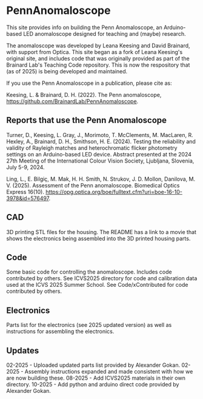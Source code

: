 # PennAnomaloscope

This site provides info on building the Penn Anomaloscope, an Arduino-based LED anomaloscope designed for teaching and (maybe) research.

The anomaloscope was developed by Leana Keesing and David Brainard, with support from Optica.  This site began as a fork of Leana Keesing's original site, and includes code that was originally provided as part of the Brainard Lab's Teaching Code repository. This is now the respository that (as of 2025) is being developed and maintained.

If you use the Penn Anomaloscope in a publication, please cite as:

Keesing, L. & Brainard, D. H. (2022). The Penn anomaloscope, https://github.com/BrainardLab/PennAnomaloscope. 

## Reports that use the Penn Anomaloscope

Turner, D., Keesing, L. Gray, J., Morimoto, T. McClements, M. MacLaren, R. Hexley, A., Brainard, D. H., Smithson, H. E. (2024). Testing the reliability and validity of Rayleigh matches and heterochromatic flicker photometry settings on an Arduino-based LED device. Abstract presented at the 2024 27th Meeting of the International Colour Vision Society, Ljubljana, Slovenia, July 5-9, 2024.

Ling, L., E. Bilgiç, M. Mak, H. H. Smith, N. Strukov, J. D. Mollon, Danilova, M. V. (2025). Assessment of the Penn anomaloscope. Biomedical Optics Express 16(10). https://opg.optica.org/boe/fulltext.cfm?uri=boe-16-10-3978&id=576497.

## CAD

3D printing STL files for the housing.  The README has a link to a movie that shows the electronics being assembled into the 3D printed housing parts.

## Code

Some basic code for controlling the anomaloscope. Includes code contributed by others. See ICVS2025 directory for code and calibration data used at the ICVS 2025 Summer School.  See Code/xContributed for code contributed by others.

## Electronics

Parts list for the electronics (see 2025 updated version) as well as instructions for assembling the electronics.

## Updates

02-2025 - Uploaded updated parts list provided by Alexander Gokan.
02-2025 - Assembly instructions expanded and made consistent with how we are now building these.
08-2025 - Add ICVS2025 materials in their own directory.
10-2025 - Add python and arduino direct code provided by Alexander Gokan.
